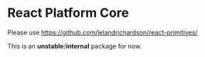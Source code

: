 # React Platform Core

Please use https://github.com/lelandrichardson/react-primitives/

This is an **unstable**/**internal** package for now.
